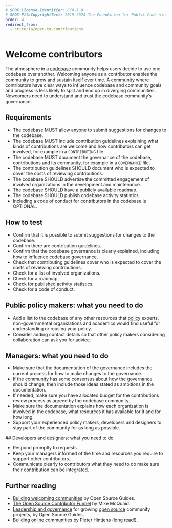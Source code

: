 ```yaml
---
# SPDX-License-Identifier: CC0-1.0
# SPDX-FileCopyrightText: 2019-2024 The Foundation for Public Code <info@publiccode.net>, https://standard.publiccode.net/AUTHORS
order: 4
redirect_from:
  - criteria/open-to-contributions
---
```

# Welcome contributors

The atmosphere in a [codebase](../glossary.md#codebase) community helps users decide to use one codebase over another.
Welcoming anyone as a contributor enables the community to grow and sustain itself over time.
A community where contributors have clear ways to influence codebase and community goals and progress is less likely to split and end up in diverging communities.
Newcomers need to understand and trust the codebase community’s governance.

## Requirements

* The codebase MUST allow anyone to submit suggestions for changes to the codebase.
* The codebase MUST include contribution guidelines explaining what kinds of contributions are welcome and how contributors can get involved, for example in a `CONTRIBUTING` file.
* The codebase MUST document the governance of the codebase, contributions and its community, for example in a `GOVERNANCE` file.
* The contribution guidelines SHOULD document who is expected to cover the costs of reviewing contributions.
* The codebase SHOULD advertise the committed engagement of involved organizations in the development and maintenance.
* The codebase SHOULD have a publicly available roadmap.
* The codebase SHOULD publish codebase activity statistics.
* Including a code of conduct for contributors in the codebase is OPTIONAL.

## How to test

* Confirm that it is possible to submit suggestions for changes to the codebase.
* Confirm there are contribution guidelines.
* Confirm that the codebase governance is clearly explained, including how to influence codebase governance.
* Check that contributing guidelines cover who is expected to cover the costs of reviewing contributions.
* Check for a list of involved organizations.
* Check for a roadmap.
* Check for published activity statistics.
* Check for a code of conduct.

## Public policy makers: what you need to do

* Add a list to the codebase of any other resources that [policy](../glossary.md#policy) experts, non-governmental organizations and academics would find useful for understanding or reusing your policy.
* Consider adding contact details so that other policy makers considering collaboration can ask you for advice.

## Managers: what you need to do

* Make sure that the documentation of the governance includes the current process for how to make changes to the governance.
* If the community has some consensus about how the governance should change, then include those ideas stated as ambitions in the documentation.
* If needed, make sure you have allocated budget for the contributions review process as agreed by the codebase community.
* Make sure the documentation explains how each organization is involved in the codebase, what resources it has available for it and for how long.
* Support your experienced policy makers, developers and designers to stay part of the community for as long as possible.

<p style="page-break-after: always;"></p>
## Developers and designers: what you need to do

* Respond promptly to requests.
* Keep your managers informed of the time and resources you require to support other contributors.
* Communicate clearly to contributors what they need to do make sure their contribution can be integrated.

## Further reading

* [Building welcoming communities](https://opensource.guide/building-community/) by Open Source Guides.
* [The Open Source Contributor Funnel](https://mikemcquaid.com/2018/08/14/the-open-source-contributor-funnel-why-people-dont-contribute-to-your-open-source-project/) by Mike McQuaid.
* [Leadership and governance](https://opensource.guide/leadership-and-governance/) for growing [open source](../glossary.md#open-source) community projects, by Open Source Guides.
* [Building online communities](http://hintjens.com/blog:117) by Pieter Hintjens (long read!).
